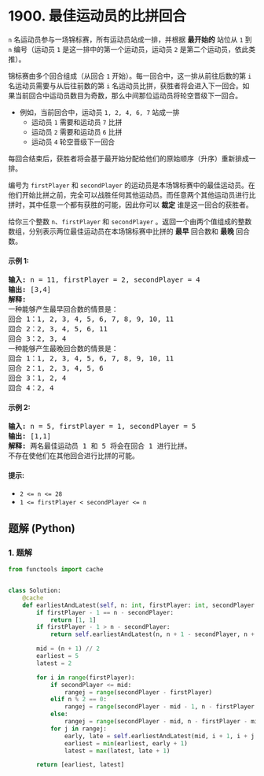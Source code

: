 # 1900. 最佳运动员的比拼回合
`n` 名运动员参与一场锦标赛，所有运动员站成一排，并根据 **最开始的** 站位从 `1` 到 `n` 编号（运动员 `1` 是这一排中的第一个运动员，运动员 `2` 是第二个运动员，依此类推）。

锦标赛由多个回合组成（从回合 `1` 开始）。每一回合中，这一排从前往后数的第 `i` 名运动员需要与从后往前数的第 `i` 名运动员比拼，获胜者将会进入下一回合。如果当前回合中运动员数目为奇数，那么中间那位运动员将轮空晋级下一回合。

* 例如，当前回合中，运动员 `1, 2, 4, 6, 7` 站成一排
    * 运动员 `1` 需要和运动员 `7` 比拼
    * 运动员 `2` 需要和运动员 `6` 比拼
    * 运动员 `4` 轮空晋级下一回合

每回合结束后，获胜者将会基于最开始分配给他们的原始顺序（升序）重新排成一排。

编号为 `firstPlayer` 和 `secondPlayer` 的运动员是本场锦标赛中的最佳运动员。在他们开始比拼之前，完全可以战胜任何其他运动员。而任意两个其他运动员进行比拼时，其中任意一个都有获胜的可能，因此你可以 **裁定** 谁是这一回合的获胜者。

给你三个整数 `n`、`firstPlayer` 和 `secondPlayer` 。返回一个由两个值组成的整数数组，分别表示两位最佳运动员在本场锦标赛中比拼的 **最早** 回合数和 **最晚** 回合数。

#### 示例 1:
<pre>
<strong>输入:</strong> n = 11, firstPlayer = 2, secondPlayer = 4
<strong>输出:</strong> [3,4]
<strong>解释:</strong>
一种能够产生最早回合数的情景是：
回合 1：1, 2, 3, 4, 5, 6, 7, 8, 9, 10, 11
回合 2：2, 3, 4, 5, 6, 11
回合 3：2, 3, 4
一种能够产生最晚回合数的情景是：
回合 1：1, 2, 3, 4, 5, 6, 7, 8, 9, 10, 11
回合 2：1, 2, 3, 4, 5, 6
回合 3：1, 2, 4
回合 4：2, 4
</pre>

#### 示例 2:
<pre>
<strong>输入:</strong> n = 5, firstPlayer = 1, secondPlayer = 5
<strong>输出:</strong> [1,1]
<strong>解释:</strong> 两名最佳运动员 1 和 5 将会在回合 1 进行比拼。
不存在使他们在其他回合进行比拼的可能。
</pre>

#### 提示:
* `2 <= n <= 28`
* `1 <= firstPlayer < secondPlayer <= n`

## 题解 (Python)

### 1. 题解
```Python
from functools import cache


class Solution:
    @cache
    def earliestAndLatest(self, n: int, firstPlayer: int, secondPlayer: int) -> List[int]:
        if firstPlayer - 1 == n - secondPlayer:
            return [1, 1]
        if firstPlayer - 1 > n - secondPlayer:
            return self.earliestAndLatest(n, n + 1 - secondPlayer, n + 1 - firstPlayer)

        mid = (n + 1) // 2
        earliest = 5
        latest = 2

        for i in range(firstPlayer):
            if secondPlayer <= mid:
                rangej = range(secondPlayer - firstPlayer)
            elif n % 2 == 0:
                rangej = range(secondPlayer - mid - 1, n - firstPlayer - mid)
            else:
                rangej = range(secondPlayer - mid, n - firstPlayer - mid + 1)
            for j in rangej:
                early, late = self.earliestAndLatest(mid, i + 1, i + j + 2)
                earliest = min(earliest, early + 1)
                latest = max(latest, late + 1)

        return [earliest, latest]
```
